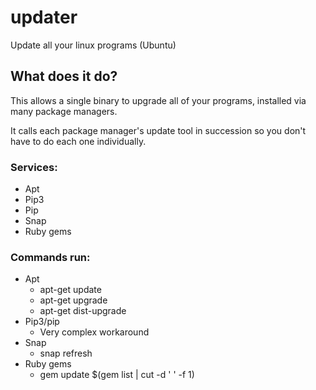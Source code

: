 # updater
Update all your linux programs (Ubuntu)

## What does it do?
This allows a single binary to upgrade all of your programs, installed via many package managers.

It calls each package manager's update tool in succession so you don't have to do each one individually.

### Services:
 - Apt
 - Pip3
 - Pip
 - Snap
 - Ruby gems
 
 ### Commands run:
  - Apt
      - apt-get update
      - apt-get upgrade
      - apt-get dist-upgrade
  - Pip3/pip
      - Very complex workaround
  - Snap
      - snap refresh
  - Ruby gems
      - gem update $(gem list | cut -d ' ' -f 1)
